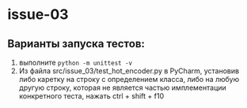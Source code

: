 # issue-03

## Варианты запуска тестов:
1. выполните `python -m unittest -v`
2. Из файла src/issue_03/test_hot_encoder.py в PyCharm, установив либо 
каретку на строку с определением класса, либо на любую другую строку, 
которая не является частью имплементации конкретного теста, 
нажать ctrl + shift + f10
